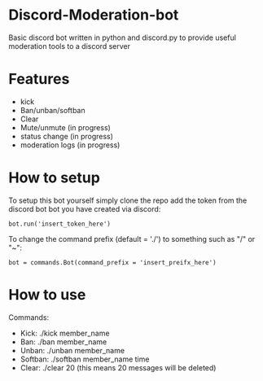 # Discord-Moderation-bot
   Basic discord bot written in python and discord.py to provide useful moderation tools to a discord server

# Features
   - kick
   - Ban/unban/softban
   - Clear
   - Mute/unmute (in progress)
   - status change (in progress)
   - moderation logs (in progress)
 
# How to setup
   To setup this bot yourself simply clone the repo add the token from the discord bot bot you have created via discord:
   
   ```
   bot.run('insert_token_here')
   ```
    
   To change the command prefix (default = './') to something such as "/" or "~":
   ```
   bot = commands.Bot(command_prefix = 'insert_preifx_here')
   ```
   
# How to use
   Commands:
   - Kick: ./kick member_name
   - Ban: ./ban  member_name
   - Unban: ./unban member_name
   - Softban: ./softban member_name time
   - Clear: ./clear 20 (this means 20 messages will be deleted)
